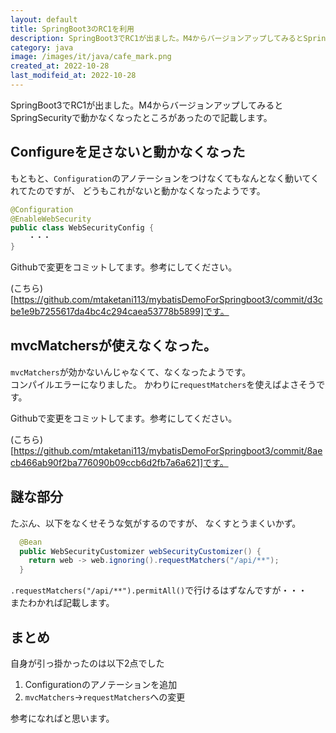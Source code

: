 ```yaml
---
layout: default
title: SpringBoot3のRC1を利用
description: SpringBoot3でRC1が出ました。M4からバージョンアップしてみるとSpringSecurityで動かなくなったところがあったので記載します。
category: java
image: /images/it/java/cafe_mark.png
created_at: 2022-10-28
last_modifeid_at: 2022-10-28
---
```


SpringBoot3でRC1が出ました。M4からバージョンアップしてみるとSpringSecurityで動かなくなったところがあったので記載します。

## Configureを足さないと動かなくなった

もともと、`Configuration`のアノテーションをつけなくてもなんとなく動いてくれてたのですが、
どうもこれがないと動かなくなったようです。

```Java
@Configuration
@EnableWebSecurity
public class WebSecurityConfig {
    ・・・
}
```

Githubで変更をコミットしてます。参考にしてください。

(こちら)[https://github.com/mtaketani113/mybatisDemoForSpringboot3/commit/d3cbe1e9b7255617da4bc4c294caea53778b5899]です。


## mvcMatchersが使えなくなった。

`mvcMatchers`が効かないんじゃなくて、なくなったようです。  
コンパイルエラーになりました。
かわりに`requestMatchers`を使えばよさそうです。

Githubで変更をコミットしてます。参考にしてください。

(こちら)[https://github.com/mtaketani113/mybatisDemoForSpringboot3/commit/8aecb466ab90f2ba776090b09ccb6d2fb7a6a621]です。

## 謎な部分

たぶん、以下をなくせそうな気がするのですが、
なくすとうまくいかず。

```Java
  @Bean
  public WebSecurityCustomizer webSecurityCustomizer() {
    return web -> web.ignoring().requestMatchers("/api/**");
  }
```

`.requestMatchers("/api/**").permitAll()`で行けるはずなんですが・・・  
またわかれば記載します。

## まとめ

自身が引っ掛かったのは以下2点でした
1. Configurationのアノテーションを追加
2. `mvcMatchers`→`requestMatchers`への変更

参考になればと思います。